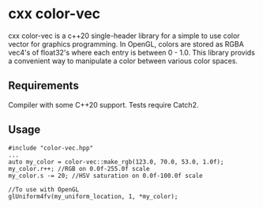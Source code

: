 # cxx color-vec
cxx color-vec is a c++20 single-header library for a simple to use color vector
for graphics programming. In OpenGL, colors are stored as RGBA vec4's of float32's where each entry is between 0 - 1.0. This library provids a convenient way to manipulate a color between various color spaces.

## Requirements
Compiler with some C++20 support. Tests require Catch2.

## Usage

```
#include "color-vec.hpp"
...
auto my_color = color-vec::make_rgb(123.0, 70.0, 53.0, 1.0f);
my_color.r++; //RGB on 0.0f-255.0f scale
my_color.s -= 20; //HSV saturation on 0.0f-100.0f scale

//To use with OpenGL
glUniform4fv(my_uniform_location, 1, *my_color);
```
